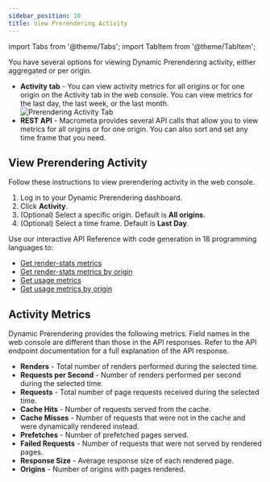 ```yaml
---
sidebar_position: 10
title: View Prerendering Activity
---
```

import Tabs from '@theme/Tabs';
import TabItem from '@theme/TabItem';

You have several options for viewing Dynamic Prerendering activity, either aggregated or per origin.

- **Activity tab** - You can view activity metrics for all origins or for one origin on the Activity tab in the web console. You can view metrics for the last day, the last week, or the last month.
  ![Prerendering Activity Tab](/img/prerendering/activity-tab.png)
- **REST API** - Macrometa provides several API calls that allow you to view metrics for all origins or for one origin. You can also sort and set any time frame that you need.

## View Prerendering Activity

<Tabs groupId="operating-systems">
<TabItem value="console" label="Web Console">

Follow these instructions to view prerendering activity in the web console.

1. Log in to your Dynamic Prerendering dashboard.
2. Click **Activity**.
3. (Optional) Select a specific origin. Default is **All origins**.
4. (Optional) Select a time frame. Default is **Last Day**.

</TabItem>
<TabItem value="api" label="REST API">

Use our interactive API Reference with code generation in 18 programming languages to:

- [Get render-stats metrics](https://www.macrometa.com/docs/apiPrerendering#/paths/api-prerender-v1-metrics-stats-render/get)
- [Get render-stats metrics by origin](https://www.macrometa.com/docs/apiPrerendering#/paths/api-prerender-v1-metrics-stats-render-origin/get)
- [Get usage metrics](https://www.macrometa.com/docs/apiPrerendering#/paths/api-prerender-v1-usage-aggregationType/get)
- [Get usage metrics by origin](https://www.macrometa.com/docs/apiPrerendering#/paths/api-prerender-v1-usage-aggregationType---origin/get)

</TabItem>
</Tabs>

## Activity Metrics

Dynamic Prerendering provides the following metrics. Field names in the web console are different than those in the API responses. Refer to the API endpoint documentation for a full explanation of the API response.

- **Renders** - Total number of renders performed during the selected time.
- **Requests per Second** - Number of renders performed per second during the selected time.
- **Requests** - Total number of page requests received during the selected time.
- **Cache Hits** - Number of requests served from the cache.
- **Cache Misses** - Number of requests that were not in the cache and were dynamically rendered instead.
- **Prefetches** - Number of prefetched pages served.
- **Failed Requests** - Number of requests that were not served by rendered pages.
- **Response Size** - Average response size of each rendered page.
- **Origins** - Number of origins with pages rendered.

